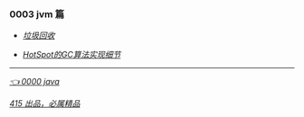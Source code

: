 ### 0003 jvm 篇


- *[垃圾回收](00031GC.md)*

- *[HotSpot的GC算法实现细节](00032HotSpotGC.md)*


---
*[👈 0000 java](0000java.md)*

*[415 出品，必属精品](../note.md)*